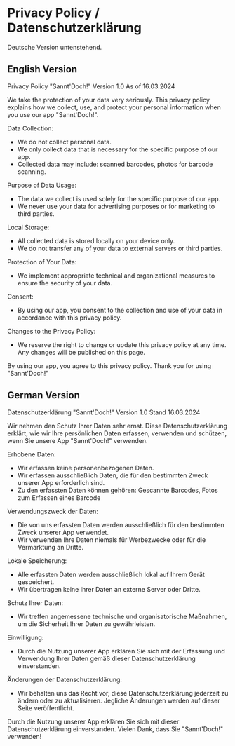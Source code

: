# Privacy Policy / Datenschutzerklärung

Deutsche Version untenstehend.

## English Version

Privacy Policy "Sannt'Doch!"
Version 1.0
As of 16.03.2024

We take the protection of your data very seriously. This privacy policy explains how we collect, use, and protect your personal information when you use our app "Sannt'Doch!".

Data Collection:
- We do not collect personal data.
- We only collect data that is necessary for the specific purpose of our app.
- Collected data may include: scanned barcodes, photos for barcode scanning.

Purpose of Data Usage:
- The data we collect is used solely for the specific purpose of our app.
- We never use your data for advertising purposes or for marketing to third parties.

Local Storage:
- All collected data is stored locally on your device only.
- We do not transfer any of your data to external servers or third parties.

Protection of Your Data:
- We implement appropriate technical and organizational measures to ensure the security of your data.

Consent:
- By using our app, you consent to the collection and use of your data in accordance with this privacy policy.

Changes to the Privacy Policy:
- We reserve the right to change or update this privacy policy at any time. Any changes will be published on this page.

By using our app, you agree to this privacy policy. Thank you for using "Sannt'Doch!"

## German Version

Datenschutzerklärung "Sannt'Doch!"
Version 1.0
Stand 16.03.2024

Wir nehmen den Schutz Ihrer Daten sehr ernst. Diese Datenschutzerklärung erklärt, wie wir Ihre persönlichen Daten erfassen, verwenden und schützen, wenn Sie unsere App "Sannt'Doch!" verwenden.

Erhobene Daten:
- Wir erfassen keine personenbezogenen Daten.
- Wir erfassen ausschließlich Daten, die für den bestimmten Zweck unserer App erforderlich sind.
- Zu den erfassten Daten können gehören: Gescannte Barcodes, Fotos zum Erfassen eines Barcode

Verwendungszweck der Daten:
- Die von uns erfassten Daten werden ausschließlich für den bestimmten Zweck unserer App verwendet.
- Wir verwenden Ihre Daten niemals für Werbezwecke oder für die Vermarktung an Dritte.

Lokale Speicherung:
- Alle erfassten Daten werden ausschließlich lokal auf Ihrem Gerät gespeichert.
- Wir übertragen keine Ihrer Daten an externe Server oder Dritte.

Schutz Ihrer Daten:
- Wir treffen angemessene technische und organisatorische Maßnahmen, um die Sicherheit Ihrer Daten zu gewährleisten.

Einwilligung:
- Durch die Nutzung unserer App erklären Sie sich mit der Erfassung und Verwendung Ihrer Daten gemäß dieser Datenschutzerklärung einverstanden.

Änderungen der Datenschutzerklärung:
- Wir behalten uns das Recht vor, diese Datenschutzerklärung jederzeit zu ändern oder zu aktualisieren. Jegliche Änderungen werden auf dieser Seite veröffentlicht.

Durch die Nutzung unserer App erklären Sie sich mit dieser Datenschutzerklärung einverstanden. Vielen Dank, dass Sie "Sannt'Doch!" verwenden!
